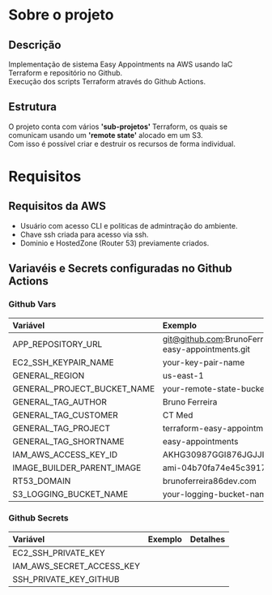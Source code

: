 # Sobre o projeto
## Descrição
Implementação de sistema Easy Appointments na AWS usando IaC Terraform e repositório no 
Github.<br>
Execução dos scripts Terraform através do Github Actions.

## Estrutura
O projeto conta com vários **'sub-projetos'** Terraform, os quais se comunicam 
usando um **'remote state'** alocado em um S3.<br>
Com isso é possível criar e destruir os recursos de forma individual.

# Requisitos

## Requisitos da AWS
  - Usuário com acesso CLI e politicas de admintração do ambiente. 
  - Chave ssh criada para acesso via ssh.
  - Dominio e HostedZone (Router 53) previamente criados.

## Variavéis e Secrets configuradas no Github Actions
### Github Vars
| Variável                        | Exemplo                           | Detalhes |
| :---                            | :---                              | :---     |
| APP_REPOSITORY_URL              | git@github.com:BrunoFerreira10/app-easy-appointments.git |
| EC2_SSH_KEYPAIR_NAME            | your-key-pair-name                                       |
| GENERAL_REGION                  | us-east-1                                                |
| GENERAL_PROJECT_BUCKET_NAME     | your-remote-state-bucket-name                            |
| GENERAL_TAG_AUTHOR              | Bruno Ferreira                                           |
| GENERAL_TAG_CUSTOMER            | CT Med                                                   |
| GENERAL_TAG_PROJECT             | terraform-easy-appointments                              |
| GENERAL_TAG_SHORTNAME           | easy-appointments                                        |
| IAM_AWS_ACCESS_KEY_ID           | AKHG30987GGI876JGJJKJ                                    |
| IMAGE_BUILDER_PARENT_IMAGE      | ami-04b70fa74e45c3917                                    |
| RT53_DOMAIN                     | brunoferreira86dev.com                                   |
| S3_LOGGING_BUCKET_NAME          | your-logging-bucket-name                                 |


### Github Secrets
| Variável                                | Exemplo                   | Detalhes |
| :---                                    | :---------------          | :---     |
| EC2_SSH_PRIVATE_KEY                     |                           |
| IAM_AWS_SECRET_ACCESS_KEY               |                           |
| SSH_PRIVATE_KEY_GITHUB                  |                           |